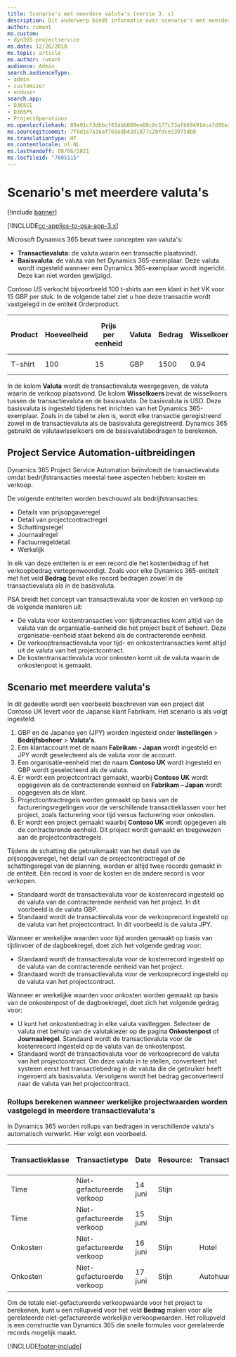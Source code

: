 ```yaml
---
title: Scenario's met meerdere valuta's (versie 3. x)
description: Dit onderwerp biedt informatie over scenario's met meerdere valuta's.
author: rumant
ms.custom:
- dyn365-projectservice
ms.date: 12/26/2018
ms.topic: article
ms.author: rumant
audience: Admin
search.audienceType:
- admin
- customizer
- enduser
search.app:
- D365CE
- D365PS
- ProjectOperations
ms.openlocfilehash: 89a91cf3dbbcf81dbb089ee88c8c177c73afb694914ca7d95eae96776d38abed
ms.sourcegitcommit: 7f8d1e7a16af769adb43d1877c28fdce53975db8
ms.translationtype: HT
ms.contentlocale: nl-NL
ms.lasthandoff: 08/06/2021
ms.locfileid: "7005115"
---
```

# <a name="multiple-currency-scenarios"></a>Scenario's met meerdere valuta's

[!include [banner](../includes/psa-now-project-operations.md)]

[!INCLUDE[cc-applies-to-psa-app-3.x](../includes/cc-applies-to-psa-app-3x.md)]

Microsoft Dynamics 365 bevat twee concepten van valuta's:

- **Transactievaluta**: de valuta waarin een transactie plaatsvindt. 
- **Basisvaluta**: de valuta van het Dynamics 365-exemplaar. Deze valuta wordt ingesteld wanneer een Dynamics 365-exemplaar wordt ingericht. Deze kan niet worden gewijzigd.

Contoso US verkocht bijvoorbeeld 100 t-shirts aan een klant in het VK voor 15 GBP per stuk. In de volgende tabel ziet u hoe deze transactie wordt vastgelegd in de entiteit Orderproduct.

| Product | Hoeveelheid | Prijs per eenheid | Valuta | Bedrag | Wisselkoers | Prijs per eenheid (basis)| Bedrag (Basis)|
|---------|----------|----------------|----------|--------|---------------|----------------------|--------------|
| T-shirt | 100      | 15             | GBP      | 1500   | 0.94          | € 17.25               | € 1,725       |

In de kolom **Valuta** wordt de transactievaluta weergegeven, de valuta waarin de verkoop plaatsvond. De kolom **Wisselkoers** bevat de wisselkoers tussen de transactievaluta en de basisvaluta. De basisvaluta is USD. Deze basisvaluta is ingesteld tijdens het inrichten van het Dynamics 365-exemplaar.
Zoals in de tabel te zien is, wordt elke transactie geregistreerd zowel in de transactievaluta als de basisvaluta geregistreerd. Dynamics 365 gebruikt de valutawisselkoers om de basisvalutabedragen te berekenen.

## <a name="project-service-automation-extensions"></a>Project Service Automation-uitbreidingen

Dynamics 365 Project Service Automation beïnvloedt de transactievaluta omdat bedrijfstransacties meestal twee aspecten hebben: kosten en verkoop.

De volgende entiteiten worden beschouwd als bedrijfstransacties:

- Details van prijsopgaveregel
- Detail van projectcontractregel
- Schattingsregel
- Journaalregel
- Factuurregeldetail
- Werkelijk

In elk van deze entiteiten is er een record die het kostenbedrag of het verkoopbedrag vertegenwoordigt. Zoals voor elke Dynamics 365-entiteit met het veld **Bedrag** bevat elke record bedragen zowel in de transactievaluta als in de basisvaluta. 

PSA breidt het concept van transactievaluta voor de kosten en verkoop op de volgende manieren uit:

- De valuta voor kostentransacties voor tijdtransacties komt altijd van de valuta van de organisatie-eenheid die het project bezit of beheert. Deze organisatie-eenheid staat bekend als de contracterende eenheid.
- De verkooptransactievaluta voor tijd- en onkostentransacties komt altijd uit de valuta van het projectcontract.
- De kostentransactievaluta voor onkosten komt uit de valuta waarin de onkostenpost is gemaakt.

## <a name="multiple-currency-scenario"></a>Scenario met meerdere valuta's

In dit gedeelte wordt een voorbeeld beschreven van een project dat Contoso UK levert voor de Japanse klant Fabrikam. Het scenario is als volgt ingesteld:

1. GBP en de Japanse yen (JPY) worden ingesteld onder **Instellingen** \> **Bedrijfsbeheer** \> **Valuta's**. 
2. Een klantaccount met de naam **Fabrikam - Japan** wordt ingesteld en JPY wordt geselecteerd als de valuta voor de account.
3. Een organisatie-eenheid met de naam **Contoso UK** wordt ingesteld en GBP wordt geselecteerd als de valuta.
4. Er wordt een projectcontract gemaakt, waarbij **Contoso UK** wordt opgegeven als de contracterende eenheid en **Fabrikam – Japan** wordt opgegeven als de klant.
5. Projectcontractregels worden gemaakt op basis van de factureringsregelingen voor de verschillende transactieklassen voor het project, zoals facturering voor tijd versus facturering voor onkosten.
6. Er wordt een project gemaakt waarbij **Contoso UK** wordt opgegeven als de contracterende eenheid. Dit project wordt gemaakt en toegewezen aan de projectcontractregels.


Tijdens de schatting die gebruikmaakt van het detail van de prijsopgaveregel, het detail van de projectcontractregel of de schattingsregel van de planning, worden er altijd twee records gemaakt in de entiteit. Eén record is voor de kosten en de andere record is voor verkopen.

- Standaard wordt de transactievaluta voor de kostenrecord ingesteld op de valuta van de contracterende eenheid van het project. In dit voorbeeld is de valuta GBP.
- Standaard wordt de transactievaluta voor de verkooprecord ingesteld op de valuta van het projectcontract. In dit voorbeeld is de valuta JPY.

Wanneer er werkelijke waarden voor tijd worden gemaakt op basis van tijdinvoer of de dagboekregel, doet zich het volgende gedrag voor:

- Standaard wordt de transactievaluta voor de kostenrecord ingesteld op de valuta van de contracterende eenheid van het project.
- Standaard wordt de transactievaluta voor de verkooprecord ingesteld op de valuta van het projectcontract.

Wanneer er werkelijke waarden voor onkosten worden gemaakt op basis van de onkostenpost of de dagboekregel, doet zich het volgende gedrag voor:

- U kunt het onkostenbedrag in elke valuta vastleggen. Selecteer de valuta met behulp van de valutakiezer op de pagina **Onkostenpost** of **Journaalregel**. Standaard wordt de transactievaluta voor de kostenrecord ingesteld op de valuta van de onkostenpost. 
- Standaard wordt de transactievaluta voor de verkooprecord de valuta van het projectcontract. Om deze valuta in te stellen, converteert het systeem eerst het transactiebedrag in de valuta die de gebruiker heeft ingevoerd als basisvaluta. Vervolgens wordt het bedrag geconverteerd naar de valuta van het projectcontract. 

### <a name="computing-roll-ups-when-project-actuals-are-recorded-in-multiple-transaction-currencies"></a>Rollups berekenen wanneer werkelijke projectwaarden worden vastgelegd in meerdere transactievaluta's

In Dynamics 365 worden rollups van bedragen in verschillende valuta's automatisch verwerkt. Hier volgt een voorbeeld.

| Transactieklasse | Transactietype| Date   | Resource: | Transactiecategorie | Hoeveelheid | Prijs per eenheid | Bedrag      | Wisselkoers | Bedrag in basisvaluta |
|-------------------|------------------|--------|----------|----------------------|----------|--------------|-------------|---------------|----------------|
| Time              | Niet-gefactureerde verkoop   | 14 juni | Stijn  |                      | 8 uur    | 20.000 JPY    | 160.000 JPY | 123           | 1300,81 USD    |
| Time              | Niet-gefactureerde verkoop   | 15 juni | Stijn  |                      | 8 uur    | 20.000 JPY    | 160.000 JPY | 123           | 1300,81 USD    |
| Onkosten           | Niet-gefactureerde verkoop   | 16 juni | Stijn  | Hotel                | 1     | 250 EUR      | 250 EUR     | 0.94          | 265,95 USD     |
| Onkosten           | Niet-gefactureerde verkoop   | 17 juni | Stijn  | Autohuur           | 1     | 150 EUR      | 150 EUR     | 0.94          | 159,57 USD     |

Om de totale niet-gefactureerde verkoopwaarde voor het project te berekenen, kunt u een rollupveld voor het veld **Bedrag** maken voor alle gerelateerde niet-gefactureerde werkelijke verkoopwaarden. Het rollupveld is een constructie van Dynamics 365 die snelle formules voor gerelateerde records mogelijk maakt.


[!INCLUDE[footer-include](../includes/footer-banner.md)]